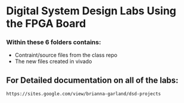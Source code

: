 # Digital System Design Labs Using the FPGA Board

### Within these 6 folders contains: <br />
  * Contraint/source files from the class repo <br />
  * The new files created in vivado <br />
## For Detailed documentation on all of the labs: <br />
    https://sites.google.com/view/brianna-garland/dsd-projects

   

  
